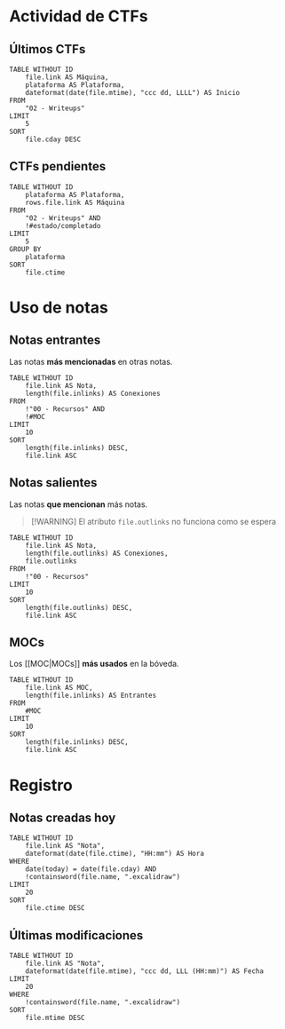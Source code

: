 # Actividad de CTFs
## Últimos CTFs

```dataview
TABLE WITHOUT ID
	file.link AS Máquina,
	plataforma AS Plataforma,
	dateformat(date(file.mtime), "ccc dd, LLLL") AS Inicio
FROM
	"02 - Writeups"
LIMIT
	5
SORT
	file.cday DESC
```

## CTFs pendientes

```dataview
TABLE WITHOUT ID
    plataforma AS Plataforma,
	rows.file.link AS Máquina
FROM
    "02 - Writeups" AND
	!#estado/completado
LIMIT
	5
GROUP BY
    plataforma
SORT
	file.ctime
```

# Uso de notas

## Notas entrantes

Las notas **más mencionadas** en otras notas.

```dataview
TABLE WITHOUT ID
    file.link AS Nota,
    length(file.inlinks) AS Conexiones
FROM
    !"00 - Recursos" AND
    !#MOC
LIMIT
	10
SORT
    length(file.inlinks) DESC,
    file.link ASC
```

## Notas salientes

Las notas **que mencionan** más notas.

> [!WARNING] El atributo `file.outlinks` no funciona como se espera

```text
TABLE WITHOUT ID
    file.link AS Nota,
    length(file.outlinks) AS Conexiones,
    file.outlinks
FROM
    !"00 - Recursos"
LIMIT
	10
SORT
    length(file.outlinks) DESC,
    file.link ASC
```

## MOCs

Los [[MOC|MOCs]] **más usados** en la bóveda.

```dataview
TABLE WITHOUT ID
    file.link AS MOC,
    length(file.inlinks) AS Entrantes
FROM
    #MOC 
LIMIT
	10
SORT
    length(file.inlinks) DESC,
    file.link ASC
```


# Registro

## Notas creadas hoy

```dataview
TABLE WITHOUT ID
    file.link AS "Nota",
    dateformat(date(file.ctime), "HH:mm") AS Hora
WHERE
    date(today) = date(file.cday) AND
	!containsword(file.name, ".excalidraw")
LIMIT
	20
SORT
	file.ctime DESC
```


## Últimas modificaciones

```dataview
TABLE WITHOUT ID
    file.link AS "Nota",
    dateformat(date(file.mtime), "ccc dd, LLL (HH:mm)") AS Fecha
LIMIT
	20
WHERE
	!containsword(file.name, ".excalidraw")
SORT
	file.mtime DESC
```
